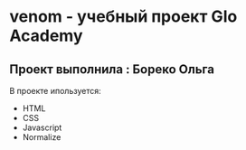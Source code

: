 # venom - учебный проект Glo Academy
## Проект выполнила : Бореко Ольга

В проекте ипользуется:
- HTML
- CSS
- Javascript
- Normalize
